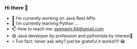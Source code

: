 ### Hi there 👋


- 🔭 I’m currently working on Java Rest APIs
- 🌱 I’m currently learning Python ...
- 📫 How to reach me: seemamj.94@gmail.com
- 😄 Java developer by profession and pythonista by interest🐍
- ⚡ Fun fact: never ask why? just be grateful it works!!!! 😂


